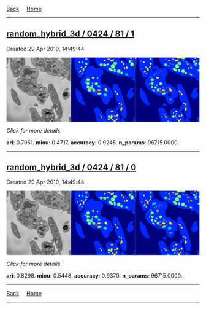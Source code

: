 
[Back](..)&nbsp;&nbsp;&nbsp;&nbsp;&nbsp;[Home](https://leapmanlab.github.io/snapshots)

---

<div class="summary"><a href="1"><h2>random_hybrid_3d / 0424 / 81 / 1</h2></a><p>Created 29 Apr 2019, 14:49:44
</p><a href="1"><img src="1/media/summary.png" align="center"></a><p>
<i>Click for more details</i>
</p></div>

**ari**: 0.7951. **miou**: 0.4717. **accuracy**: 0.9245. **n_params**: 96715.0000. 

---

<div class="summary"><a href="0"><h2>random_hybrid_3d / 0424 / 81 / 0</h2></a><p>Created 29 Apr 2019, 14:49:44
</p><a href="0"><img src="0/media/summary.png" align="center"></a><p>
<i>Click for more details</i>
</p></div>

**ari**: 0.8298. **miou**: 0.5448. **accuracy**: 0.9370. **n_params**: 96715.0000. 

---

[Back](..)&nbsp;&nbsp;&nbsp;&nbsp;&nbsp;[Home](https://leapmanlab.github.io/snapshots)

---